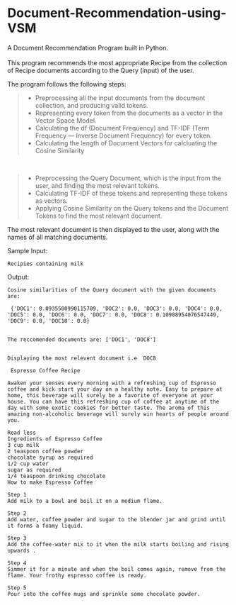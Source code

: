 # Document-Recommendation-using-VSM

A Document Recommendation Program built in Python.<br><br>
This program recommends the most appropriate Recipe from the collection of Recipe documents according to the Query (input) of the user.<br>

The program follows the following steps:<br>

> -  Preprocessing all the input documents from the document collection, and producing valid tokens.
> - Representing every token from the documents as a vector in the Vector Space Model.
> - Calculating the df (Document Frequency) and TF-IDF (Term Frequency — Inverse Document Frequency) for every token.
> - Calculating the length of Document Vectors for calcluating the Cosine Similarity
<br>

> - Preprocessing the Query Document, which is the input from the user, and finding the most relevant tokens.
> - Calculating TF-IDF of these tokens and representing these tokens as vectors.
> - Applying Cosine Similarity on the Query tokens and the Document Tokens to find the most relevant document.

The most relevant document is then displayed to the user, along with the names of all matching documents.


Sample Input:

```
Recipies containing milk
```

Output:
```
Cosine similarities of the Query document with the given documents are: 

 {'DOC1': 0.0935500990115709, 'DOC2': 0.0, 'DOC3': 0.0, 'DOC4': 0.0, 'DOC5': 0.0, 'DOC6': 0.0, 'DOC7': 0.0, 'DOC8': 0.10908954076547449, 'DOC9': 0.0, 'DOC10': 0.0}


The reccomended documents are: ['DOC1', 'DOC8']


Displaying the most relevent document i.e  DOC8

 Espresso Coffee Recipe

Awaken your senses every morning with a refreshing cup of Espresso coffee and kick start your day on a healthy note. Easy to prepare at home, this beverage will surely be a favorite of everyone at your house. You can have this refreshing cup of coffee at anytime of the day with some exotic cookies for better taste. The aroma of this amazing non-alcoholic beverage will surely win hearts of people around you.

Read less
Ingredients of Espresso Coffee
3 cup milk
2 teaspoon coffee powder
chocolate syrup as required
1/2 cup water
sugar as required
1/4 teaspoon drinking chocolate
How to make Espresso Coffee

Step 1
Add milk to a bowl and boil it on a medium flame.

Step 2
Add water, coffee powder and sugar to the blender jar and grind until it forms a foamy liquid.

Step 3
Add the coffee-water mix to it when the milk starts boiling and rising upwards .

Step 4
Simmer it for a minute and when the boil comes again, remove from the flame. Your frothy espresso coffee is ready.

Step 5
Pour into the coffee mugs and sprinkle some chocolate powder.

```

